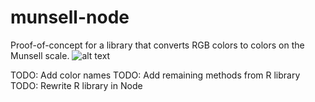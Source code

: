 # munsell-node
Proof-of-concept for a library that converts RGB colors to colors on the 
Munsell scale. ![alt text](https://upload.wikimedia.org/wikipedia/commons/thumb/d/d5/Munsell-system.svg/1200px-Munsell-system.svg.png)

TODO: Add color names
TODO: Add remaining methods from R library
TODO: Rewrite R library in Node

